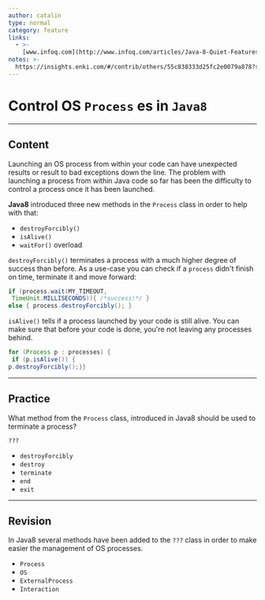 ```yaml
---
author: catalin
type: normal
category: feature
links:
  - >-
    [www.infoq.com](http://www.infoq.com/articles/Java-8-Quiet-Features){website}
notes: >-
  https://insights.enki.com/#/contrib/others/55c838333d25fc2e0079a878?search=khandelwalrinki
---
```


# Control OS `Process` es in `Java8`


---

## Content

Launching an OS process from within your code can have unexpected results or result to bad exceptions down the line.
 The problem with launching a process from within Java code so far has been the difficulty to control a process once it has been launched.

**Java8** introduced three new methods in the `Process` class in order to help with that:

* `destroyForcibly()`
* `isAlive()`
* `waitFor()` overload

`destroyForcibly()` terminates a process with a much higher degree of success than before. As a use-case you can check if a `process` didn't finish on time, terminate it and move forward:

```java
if (process.wait(MY_TIMEOUT, 
 TimeUnit.MILLISECONDS)){ /*success!*/ }
else { process.destroyForcibly(); }

```

`isAlive()` tells if a process launched by your code is still alive. You can make sure that before your code is done, you're not leaving any processes behind. 

```java
for (Process p : processes) {
 if (p.isAlive()) { 
p.destroyForcibly();}}
```


---

## Practice

What method from the `Process` class, introduced in Java8 should be used to terminate a process?

`???`

* `destroyForcibly` 
* `destroy` 
* `terminate` 
* `end` 
* `exit`


---

## Revision

In Java8  several methods have been added to the `???` class in order to make easier the management of OS processes.

* `Process` 
* `OS` 
* `ExternalProcess` 
* `Interaction`
